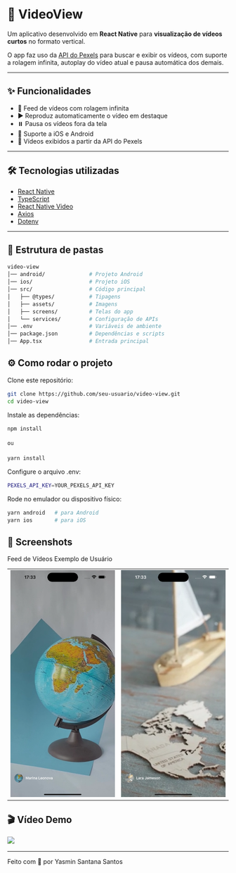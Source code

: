 # 🎥 VideoView

Um aplicativo desenvolvido em **React Native** para **visualização de vídeos curtos** no formato vertical.  

O app faz uso da [API do Pexels](https://www.pexels.com/api/) para buscar e exibir os vídeos, com suporte a rolagem infinita, autoplay do vídeo atual e pausa automática dos demais.

---

## ✨ Funcionalidades

- 🔄 Feed de vídeos com rolagem infinita
- ▶️ Reproduz automaticamente o vídeo em destaque
- ⏸️ Pausa os vídeos fora da tela
- 📱 Suporte a iOS e Android
- 🌊 Vídeos exibidos a partir da API do Pexels

---

## 🛠️ Tecnologias utilizadas

- [React Native](https://reactnative.dev/)  
- [TypeScript](https://www.typescriptlang.org/)  
- [React Native Video](https://github.com/react-native-video/react-native-video)  
- [Axios](https://axios-http.com/)  
- [Dotenv](https://github.com/goatandsheep/react-native-dotenv)  

---

## 📂 Estrutura de pastas

```bash
video-view
│── android/              # Projeto Android
│── ios/                  # Projeto iOS
│── src/                  # Código principal
│   ├── @types/           # Tipagens
│   ├── assets/           # Imagens
│   ├── screens/          # Telas do app
│   └── services/         # Configuração de APIs
│── .env                  # Variáveis de ambiente
│── package.json          # Dependências e scripts
│── App.tsx               # Entrada principal
```

## ⚙️ Como rodar o projeto

Clone este repositório:
```bash
git clone https://github.com/seu-usuario/video-view.git
cd video-view
````

Instale as dependências:

```bash
npm install 

ou

yarn install
````



Configure o arquivo .env:
```bash
PEXELS_API_KEY=YOUR_PEXELS_API_KEY
```

Rode no emulador ou dispositivo físico:

```bash
yarn android   # para Android
yarn ios       # para iOS
```

## 📱 Screenshots
Feed de Vídeos	Exemplo de Usuário

<table>
  <tr>
    <td><img src="src/assets/screenshots/screenshot1.png" width="300"/></td>
    <td><img src="src/assets/screenshots/screenshot2.png" width="300"/></td>
  </tr>
</table>

## 🎬 Vídeo Demo

<img src="./src/assets/screenshots/demo.gif" width="300" />


---

Feito com 💜 por Yasmin Santana Santos